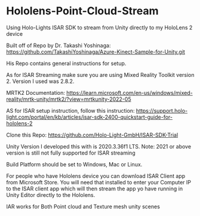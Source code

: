 # Hololens-Point-Cloud-Stream
Using Holo-Lights ISAR SDK to stream from Unity directly to my HoloLens 2 device

Built off of Repo by Dr. Takashi Yoshinaga: https://github.com/TakashiYoshinaga/Azure-Kinect-Sample-for-Unity.git

His Repo contains general instructions for setup.

As for ISAR Streaming make sure you are using Mixed Reality Toolkit version 2. Version I used was 2.8.2.

MRTK2 Documentation: https://learn.microsoft.com/en-us/windows/mixed-reality/mrtk-unity/mrtk2/?view=mrtkunity-2022-05

AS for ISAR setup instruction, follow this instruction: https://support.holo-light.com/portal/en/kb/articles/isar-sdk-2400-quickstart-guide-for-hololens-2

Clone this Repo: https://github.com/Holo-Light-GmbH/ISAR-SDK-Trial

Unity Version I developed this with is 2020.3.36f1 LTS. 
Note: 2021 or above version is still not fully supported for ISAR streaming

Build Platform should be set to Windows, Mac or Linux. 

For people who have Hololens device you can download ISAR Client app from Microsoft Store. You will need that installed to enter your Computer IP to the ISAR client app which will then stream the app yo have running in Unity Editor directly to the Hololens.

IAR works for Both Point cloud and Texture mesh unity scenes
